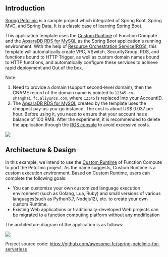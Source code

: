 ## Introduction

[Spring Petclinic](https://github.com/spring-projects/spring-petclinic) is a sample project which integrated of Spring Boot, Spring MVC, and Spring Data. It is a classic case of learning Spring Boot.

This application template uses the [Custom Runtime](https://www.alibabacloud.com/help/doc-detail/132044.htm) of Function Compute and the [ApsaraDB RDS for MySQL](https://www.alibabacloud.com/product/apsaradb-for-rds-mysql) as the Spring Boot application's running environment. With the help of [Resource Orchestration Service(ROS)](https://www.alibabacloud.com/product/ros), this template will automatically create VPC, VSwitch, SecurityGroup, RDS, and functions bound to HTTP Trigger, as well as custom domain names bound to HTTP functions, and automatically configure these services to achieve rapid deployment and Out of the box.

Note:

1. Need to provide a domain (support second-level domain), then the CNAME record of the domain name is pointed to `12345.cn-shanghai.fc.aliyuncs.com`, where `12345` is replaced Into your AccountID.
2. The [ApsaraDB RDS for MySQL](https://www.alibabacloud.com/product/apsaradb-for-rds-mysql) created by the template uses the cheapest pay-as-you-go instance. The cost is about US$ 0.037 per hour. Before using it, you need to ensure that your account has a balance of 100 RMB. After the experiment, it is recommended to delete the application through the [ROS console](https://rosnext.console.aliyun.com/) to avoid excessive costs.


![](https://img.alicdn.com/tfs/TB1MBzgr7T2gK0jSZFkXXcIQFXa-2084-1334.png)


## Architecture & Design

In this example, we intend to use the [Custom Runtime](https://www.alibabacloud.com/help/doc-detail/132044.htm) of Function Compute to port the Petclinic project. As the name suggests, Custom Runtime is a custom execution environment. Based on Custom Runtime, users can complete the following goals:

* You can customize your own customized language execution environment (such as Golang, Lua, Ruby) and small versions of various languages ​​(such as Python3.7, Nodejs12), etc. to create your own custom Runtime.
* Existing Web applications or traditionally-developed Web projects can be migrated to a function computing platform without any modification

The architecture diagram of the application is as follows:

![](https://img.alicdn.com/tfs/TB1uE4BsAL0gK0jSZFxXXXWHVXa-1080-645.png)

Project source code: https://github.com/awesome-fc/spring-petclinic-for-serverless